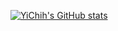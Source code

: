 [![YiChih's GitHub stats](https://github-readme-stats.vercel.app/api?username=andywang0607&count_private=true&show_icons=true&theme=tokyonight)](https://github.com/anuraghazra/github-readme-stats)

